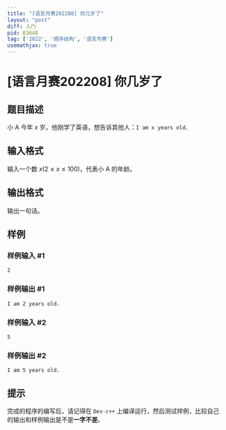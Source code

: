 ```yaml
---
title: "[语言月赛202208] 你几岁了"
layout: "post"
diff: 入门
pid: B3648
tag: ['2022', '顺序结构', '语言月赛']
usemathjax: true
---
```


# [语言月赛202208] 你几岁了
## 题目描述

小 A 今年 $x$ 岁。他刚学了英语，想告诉其他人：`I am x years old.`
## 输入格式

输入一个数 $x(2\le x \le 100)$，代表小 A 的年龄。
## 输出格式

输出一句话。
## 样例

### 样例输入 #1
```
2
```
### 样例输出 #1
```
I am 2 years old.
```
### 样例输入 #2
```
5
```
### 样例输出 #2
```
I am 5 years old.
```
## 提示

完成的程序的编写后，请记得在 `Dev-c++` 上编译运行，然后测试样例，比较自己的输出和样例输出是不是**一字不差**。
